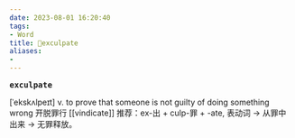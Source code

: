 ```yaml
---
date: 2023-08-01 16:20:40
tags: 
- Word
title: 📖exculpate
aliases: 
- 
---
```


<pre><strong>exculpate</strong></pre>

[ˈekskʌlpeɪt]
v. to prove that someone is not guilty of doing something wrong 开脱罪⾏
[[vindicate]]
推荐：ex-出 + culp-罪 + -ate, 表动词 → 从罪中出来 → 无罪释放。